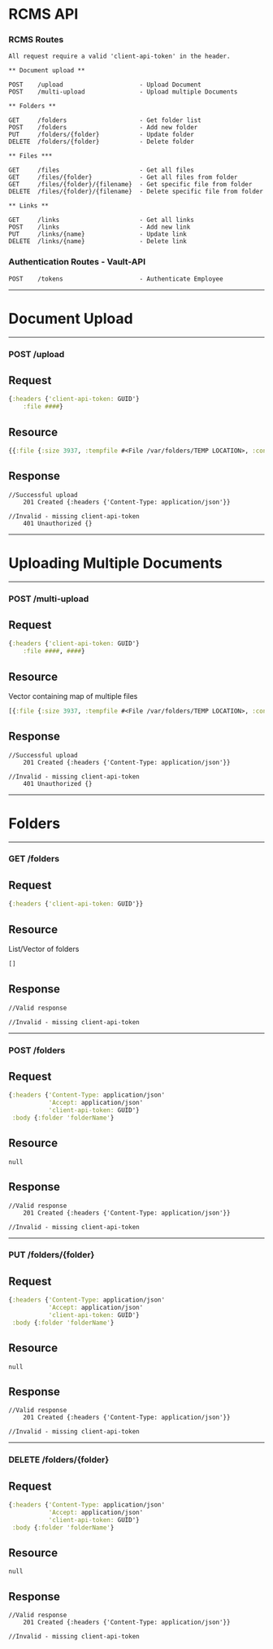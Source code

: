 # RCMS API
### RCMS Routes

	All request require a valid 'client-api-token' in the header.

	** Document upload **
	
	POST 	/upload 			        - Upload Document
	POST 	/multi-upload               - Upload multiple Documents
	
	** Folders **
	
	GET 	/folders			        - Get folder list
	POST    /folders			        - Add new folder
	PUT 	/folders/{folder}           - Update folder 
	DELETE  /folders/{folder}           - Delete folder
	
	** Files ***
	
	GET     /files                      - Get all files
	GET     /files/{folder}             - Get all files from folder
	GET     /files/{folder}/{filename}  - Get specific file from folder
	DELETE  /files/{folder}/{filename}  - Delete specific file from folder
	
	** Links **
	
	GET     /links                      - Get all links
	POST    /links                      - Add new link
	PUT     /links/{name}               - Update link
	DELETE  /links/{name}               - Delete link

### Authentication Routes - Vault-API

	POST 	/tokens 			        - Authenticate Employee	
---
# Document Upload
---
### POST /upload
## Request
```clojure
{:headers {'client-api-token: GUID'}
    :file ####}
```			   
## Resource
```clojure
{{:file {:size 3937, :tempfile #<File /var/folders/TEMP LOCATION>, :content-type 	application/x-javascript, :filename ######}}}
```
## Response
	//Successful upload
		201 Created {:headers {'Content-Type: application/json'}}
	
	//Invalid - missing client-api-token
		401 Unauthorized {}
		
---
# Uploading Multiple Documents
---
### POST /multi-upload
## Request
```clojure
{:headers {'client-api-token: GUID'}
    :file ####, ####}
```
	
## Resource
Vector containing map of multiple files
```clojure
[{:file {:size 3937, :tempfile #<File /var/folders/TEMP LOCATION>, :content-type application/x-javascript, :filename ######}}{:file {:size 3937, :tempfile #<File /var/folders/TEMP LOCATION>, :content-type application/x-javascript, :filename ######}}]
```

## Response
    //Successful upload
		201 Created {:headers {'Content-Type: application/json'}}
	
	//Invalid - missing client-api-token
		401 Unauthorized {}

---
# Folders
---
### GET /folders
## Request
```clojure
{:headers {'client-api-token: GUID'}}
```

## Resource
List/Vector of folders
```clojure
[]
```

## Response
    //Valid response
    
    //Invalid - missing client-api-token
    
---
### POST /folders
## Request
```clojure
{:headers {'Content-Type: application/json'
	       'Accept: application/json'
		   'client-api-token: GUID'}
 :body {:folder 'folderName'}
```

## Resource
    null

## Response
    //Valid response
        201 Created {:headers {'Content-Type: application/json'}}
    
    //Invalid - missing client-api-token
---
### PUT /folders/{folder}
## Request
```clojure
{:headers {'Content-Type: application/json'
	       'Accept: application/json'
		   'client-api-token: GUID'}
 :body {:folder 'folderName'}
```

## Resource
    null

## Response
    //Valid response
        201 Created {:headers {'Content-Type: application/json'}}
    
    //Invalid - missing client-api-token
---
### DELETE /folders/{folder}
## Request
```clojure
{:headers {'Content-Type: application/json'
	       'Accept: application/json'
		   'client-api-token: GUID'}
 :body {:folder 'folderName'}
```

## Resource
    null

## Response
    //Valid response
        201 Created {:headers {'Content-Type: application/json'}}
    
    //Invalid - missing client-api-token